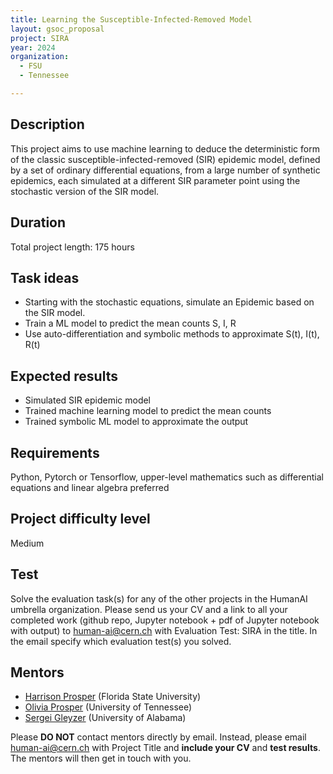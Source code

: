 ```yaml
---
title: Learning the Susceptible-Infected-Removed Model
layout: gsoc_proposal
project: SIRA
year: 2024
organization:
  - FSU
  - Tennessee

---
```


## Description
This project aims to use machine learning to deduce the deterministic form of the classic susceptible-infected-removed (SIR) epidemic model, defined by a set of ordinary differential equations, from a large number of synthetic epidemics, each simulated at a different SIR parameter point using the stochastic version of the SIR model.

## Duration
Total project length: 175 hours

## Task ideas
 * Starting with the stochastic equations, simulate an Epidemic based on the SIR model.
 * Train a ML model to predict the mean counts S, I, R
 * Use auto-differentiation and symbolic methods to approximate S(t), I(t), R(t)

## Expected results
 * Simulated SIR epidemic model
 * Trained machine learning model to predict the mean counts
 * Trained symbolic ML model to approximate the output

## Requirements
Python, Pytorch or Tensorflow, upper-level mathematics such as differential equations and linear algebra preferred

## Project difficulty level
Medium

## Test
Solve the evaluation task(s) for any of the other projects in the HumanAI umbrella organization.  Please send us your CV and a link to all your completed work (github repo, Jupyter notebook + pdf of Jupyter notebook with output) to [human-ai@cern.ch](mailto:human-ai@cern.ch) with Evaluation Test: SIRA in the title. In the email specify which evaluation test(s) you solved. 

## Mentors
  * [Harrison Prosper](human-ai@cern.ch) (Florida State University)
  * [Olivia Prosper](human-ai@cern.ch) (University of Tennessee)
  * [Sergei Gleyzer](human-ai@cern.ch) (University of Alabama)

Please **DO NOT** contact mentors directly by email. Instead, please email [human-ai@cern.ch](mailto:human-ai@cern.ch) with Project Title and **include your CV** and **test results**. The mentors will then get in touch with you.
